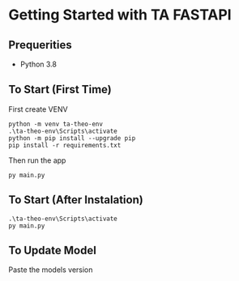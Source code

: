 
# Getting Started with TA FASTAPI

## Prequerities
- Python 3.8

## To Start (First Time)
First create VENV
```
python -m venv ta-theo-env
.\ta-theo-env\Scripts\activate
python -m pip install --upgrade pip
pip install -r requirements.txt
```

Then run the app
```
py main.py
```

## To Start (After Instalation)
```
.\ta-theo-env\Scripts\activate
py main.py
```

## To Update Model
Paste the models version